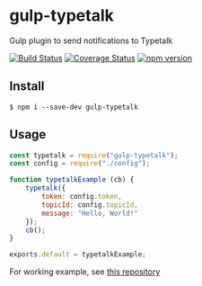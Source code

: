 gulp-typetalk
===

Gulp plugin to send notifications to Typetalk

[![Build Status](https://img.shields.io/travis/com/is2ei/gulp-typetalk/master.svg?style=flat-square)][travis]
[![Coverage Status](https://img.shields.io/coveralls/github/is2ei/gulp-typetalk/master.svg?style=flat-square)][coveralls]
[![npm version](https://img.shields.io/npm/v/gulp-typetalk.svg?style=flat-square)][npm]

[travis]: https://travis-ci.com/is2ei/gulp-typetalk
[coveralls]: https://coveralls.io/github/is2ei/gulp-typetalk?branch=master
[npm]: https://badge.fury.io/js/gulp-typetalk


## Install

```
$ npm i --save-dev gulp-typetalk
```

## Usage

```javascript
const typetalk = require("gulp-typetalk");
const config = require("./config");

function typetalkExample (cb) {
    typetalk({
        token: config.token,
        topicId: config.topicId,
        message: "Hello, World!"
    });
    cb();
}

exports.default = typetalkExample;
```
For working example, see [this repository](https://github.com/is2ei/gulp-typetalk-example)
